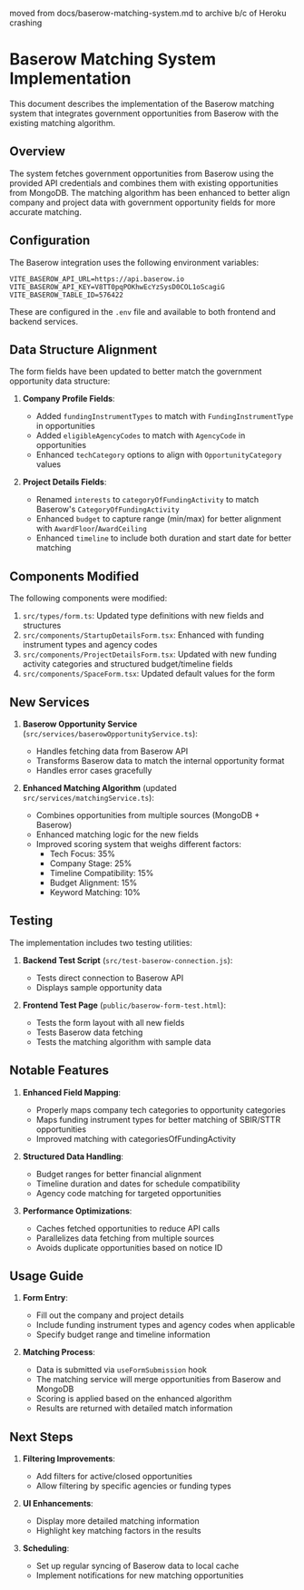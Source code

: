 moved from docs/baserow-matching-system.md to archive b/c of Heroku crashing
# Baserow Matching System Implementation

This document describes the implementation of the Baserow matching system that integrates government opportunities from Baserow with the existing matching algorithm.

## Overview

The system fetches government opportunities from Baserow using the provided API credentials and combines them with existing opportunities from MongoDB. The matching algorithm has been enhanced to better align company and project data with government opportunity fields for more accurate matching.

## Configuration

The Baserow integration uses the following environment variables:

```
VITE_BASEROW_API_URL=https://api.baserow.io
VITE_BASEROW_API_KEY=V8TT0pqPOKhwEcYzSysD0COL1oScagiG
VITE_BASEROW_TABLE_ID=576422
```

These are configured in the `.env` file and available to both frontend and backend services.

## Data Structure Alignment

The form fields have been updated to better match the government opportunity data structure:

1. **Company Profile Fields**:
   - Added `fundingInstrumentTypes` to match with `FundingInstrumentType` in opportunities
   - Added `eligibleAgencyCodes` to match with `AgencyCode` in opportunities 
   - Enhanced `techCategory` options to align with `OpportunityCategory` values

2. **Project Details Fields**:
   - Renamed `interests` to `categoryOfFundingActivity` to match Baserow's `CategoryOfFundingActivity`
   - Enhanced `budget` to capture range (min/max) for better alignment with `AwardFloor`/`AwardCeiling`
   - Enhanced `timeline` to include both duration and start date for better matching

## Components Modified

The following components were modified:

1. `src/types/form.ts`: Updated type definitions with new fields and structures
2. `src/components/StartupDetailsForm.tsx`: Enhanced with funding instrument types and agency codes
3. `src/components/ProjectDetailsForm.tsx`: Updated with new funding activity categories and structured budget/timeline fields
4. `src/components/SpaceForm.tsx`: Updated default values for the form

## New Services

1. **Baserow Opportunity Service** (`src/services/baserowOpportunityService.ts`):
   - Handles fetching data from Baserow API
   - Transforms Baserow data to match the internal opportunity format
   - Handles error cases gracefully

2. **Enhanced Matching Algorithm** (updated `src/services/matchingService.ts`):
   - Combines opportunities from multiple sources (MongoDB + Baserow)
   - Enhanced matching logic for the new fields
   - Improved scoring system that weighs different factors:
     - Tech Focus: 35%
     - Company Stage: 25%
     - Timeline Compatibility: 15%
     - Budget Alignment: 15%
     - Keyword Matching: 10%

## Testing

The implementation includes two testing utilities:

1. **Backend Test Script** (`src/test-baserow-connection.js`):
   - Tests direct connection to Baserow API
   - Displays sample opportunity data

2. **Frontend Test Page** (`public/baserow-form-test.html`):
   - Tests the form layout with all new fields
   - Tests Baserow data fetching
   - Tests the matching algorithm with sample data

## Notable Features

1. **Enhanced Field Mapping**:
   - Properly maps company tech categories to opportunity categories
   - Maps funding instrument types for better matching of SBIR/STTR opportunities
   - Improved matching with categoriesOfFundingActivity

2. **Structured Data Handling**:
   - Budget ranges for better financial alignment
   - Timeline duration and dates for schedule compatibility
   - Agency code matching for targeted opportunities

3. **Performance Optimizations**:
   - Caches fetched opportunities to reduce API calls
   - Parallelizes data fetching from multiple sources
   - Avoids duplicate opportunities based on notice ID

## Usage Guide

1. **Form Entry**:
   - Fill out the company and project details
   - Include funding instrument types and agency codes when applicable
   - Specify budget range and timeline information

2. **Matching Process**:
   - Data is submitted via `useFormSubmission` hook
   - The matching service will merge opportunities from Baserow and MongoDB
   - Scoring is applied based on the enhanced algorithm
   - Results are returned with detailed match information

## Next Steps

1. **Filtering Improvements**:
   - Add filters for active/closed opportunities
   - Allow filtering by specific agencies or funding types

2. **UI Enhancements**:
   - Display more detailed matching information
   - Highlight key matching factors in the results

3. **Scheduling**:
   - Set up regular syncing of Baserow data to local cache
   - Implement notifications for new matching opportunities
